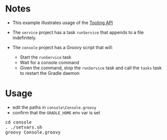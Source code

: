 
# Notes

* This example illustrates usage of the [Tooling API](https://docs.gradle.org/current/userguide/embedding.html)
    
* The `service` project has a task `runService` that appends to a file indefinitely.

* The `console` project has a Groovy script that will:
    * Start the `runService` task
    * Wait for a console command
    * Given the command, stop the `runService` task and call the `tasks` task to restart the Gradle daemon

# Usage

* edit the paths in `console\Console.groovy`
* confirm that the `GRADLE_HOME` env var is set 

<pre>
cd console
. ./setvars.sh
groovy Console.groovy
</pre>

